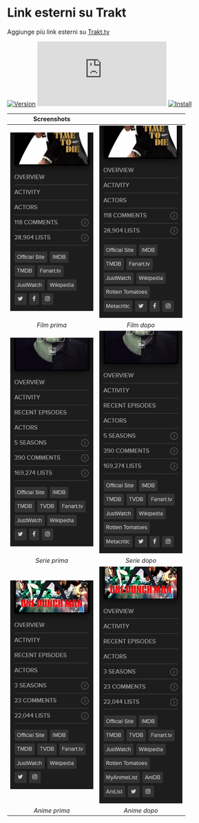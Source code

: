 # Link esterni su Trakt

Aggiunge più link esterni su [Trakt.tv][trakt-link]

[![Version][version-badge]][link] [![Size][size-badge]][link] [![Install][install-badge]][download-link]

|           Screenshots           |                                |
| :-----------------------------: | :----------------------------: |
| [![Before][screenshot-1]][link] | [![After][screenshot-2]][link] |
|          _Film prima_           |          _Film dopo_           |
| [![Before][screenshot-3]][link] | [![After][screenshot-4]][link] |
|          _Serie prima_          |          _Serie dopo_          |
| [![Before][screenshot-5]][link] | [![After][screenshot-6]][link] |
|          _Anime prima_          |          _Anime dopo_          |

[trakt-link]: https://trakt.tv/
[link]: #link-esterni-su-trakt

[version-badge]: https://flat.badgen.net/runkit/iFelix18/version/Trakt-Userscripts/external-links-on-trakt
[size-badge]: https://flat.badgen.net/badgesize/normal/iFelix18/Trakt-Userscripts/master/userscripts/external-links-on-trakt.user.js
[install-badge]: https://flat.badgen.net/badge/install%20directly%20from/jsDelivr/blue "Click here!"

[download-link]: https://cdn.jsdelivr.net/gh/iFelix18/Trakt-Userscripts@master/userscripts/external-links-on-trakt.user.js "Click here!"

[screenshot-1]: https://github.com/iFelix18/Trakt-Userscripts/blob/master/userscripts/docs/screenshots/external-links-on-trakt_movie-before.png?raw=true "Prima"
[screenshot-2]: https://github.com/iFelix18/Trakt-Userscripts/blob/master/userscripts/docs/screenshots/external-links-on-trakt_movie-after.png?raw=true "Dopo"
[screenshot-3]: https://github.com/iFelix18/Trakt-Userscripts/blob/master/userscripts/docs/screenshots/external-links-on-trakt_show-before.png?raw=true "Prima"
[screenshot-4]: https://github.com/iFelix18/Trakt-Userscripts/blob/master/userscripts/docs/screenshots/external-links-on-trakt_show-after.png?raw=true "Dopo"
[screenshot-5]: https://github.com/iFelix18/Trakt-Userscripts/blob/master/userscripts/docs/screenshots/external-links-on-trakt_anime-before.png?raw=true "Prima"
[screenshot-6]: https://github.com/iFelix18/Trakt-Userscripts/blob/master/userscripts/docs/screenshots/external-links-on-trakt_anime-after.png?raw=true "Dopo"
